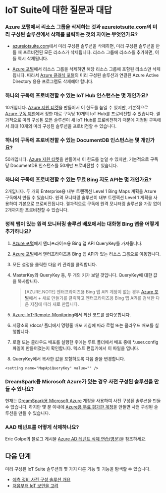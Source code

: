 <properties
  pageTitle="Azure IoT Suite FAQ | Microsoft Azure"
  description="IoT Suite에 대한 질문과 대답"
  services=""
  suite="iot-suite"
  documentationCenter=""
  authors="aguilaaj"
  manager="timlt"
  editor=""/>

<tags
  ms.service="iot-suite"
  ms.devlang="na"
  ms.topic="article"
  ms.tgt_pltfrm="na"
  ms.workload="na"
  ms.date="09/26/2016"
  ms.author="araguila"/>
   
# IoT Suite에 대한 질문과 대답

### Azure 포털에서 리소스 그룹을 삭제하는 것과 azureiotsuite.com의 미리 구성된 솔루션에서 삭제를 클릭하는 것의 차이는 무엇인가요?

- [azureiotsuite.com][lnk-azureiotsuite]에서 미리 구성된 솔루션을 삭제하면, 미리 구성된 솔루션을 만들 때 프로비전된 모든 리소스가 삭제됩니다. 리소스 그룹에 리소스를 추가하면, 이들 역시 삭제됩니다.

- [Azure 포털][lnk-azure-portal]에서 리소스 그룹을 삭제하면 해당 리소스 그룹에 포함된 리소스만 삭제됩니다. 따라서 [Azure 클래식 포털][lnk-classic-portal]의 미리 구성된 솔루션과 연결된 Azure Active Directory 응용 프로그램도 삭제해야 합니다.

### 하나의 구독에 프로비전할 수 있는 IoT Hub 인스턴스는 몇 개인가요? 

10개입니다. [Azure 지원 티켓][link-azuresupportticket]을 만들어서 이 한도를 높일 수 있지만, 기본적으로 [Azure 구독 제한][link-azuresublimits]에서 정한 대로 구독당 10개의 IoT Hub를 프로비전할 수 있습니다. 결과적으로 미리 구성된 모든 솔루션이 새 IoT Hub를 프로비전하기 때문에 지정된 구독에서 최대 10개의 미리 구성된 솔루션을 프로비전할 수 있습니다.

### 하나의 구독에 프로비전할 수 있는 DocumentDB 인스턴스는 몇 개인가요?

50개입니다. [Azure 지원 티켓][link-azuresupportticket]을 만들어서 이 한도를 높일 수 있지만, 기본적으로 구독 당 DocumentDB 인스턴스를 50개만 프로비전할 수 있습니다.

### 하나의 구독에 프로비전할 수 있는 무료 Bing 지도 API는 몇 개인가요?

2개입니다. 두 개의 Enterprise용 내부 트랜잭션 Level 1 Bing Maps 계획을 Azure 구독에서 만들 수 있습니다. 원격 모니터링 솔루션이 내부 트랜젝션 Level 1 계획을 사용하여 기본으로 프로비전됩니다. 결과적으로 구독에 원격 모니터링 솔루션을 가감 없이 2개까지만 프로비전할 수 있습니다.

### 정적 맵이 있는 원격 모니터링 솔루션 배포에서는 대화형 Bing 맵을 어떻게 추가하나요? 
1. [Azure 포털][lnk-azure-portal]에서 엔터프라이즈용 Bing 맵 API QueryKey를 가져옵니다.
 1. [Azure 포털][lnk-azure-portal]에서 엔터프라이즈용 Bing 맵 API가 있는 리소스 그룹으로 이동합니다.
 2. 모든 설정을 클릭한 다음 키 관리를 클릭합니다.
 3. MasterKey와 QueryKey 등, 두 개의 키가 보일 것입니다. QueryKey에 대한 값을 복사합니다.

     > [AZURE.NOTE] 엔터프라이즈용 Bing 맵 API 계정이 없는 경우 [Azure 포털][lnk-azure-portal]에서 + 새로 만들기를 클릭하고 엔터프라이즈용 Bing 맵 API를 검색한 다음 지침에 따라 새로 만듭니다.

2. [Azure-IoT-Remote-Monitoring][lnk-remote-monitoring-github]에서 최신 코드를 풀다운합니다.

3. 저장소의 /docs/ 폴더에서 명령줄 배포 지침에 따라 로컬 또는 클라우드 배포를 실행합니다.

4. 로컬 또는 클라우드 배포를 실행한 후에는 루트 폴더에서 배포 중에 *.user.config 파일이 만들어졌는지 확인합니다. 텍스트 편집기에서 이 파일을 엽니다.

5. QueryKey에서 복사한 값을 포함하도록 다음 줄을 변경합니다.
   
  `<setting name="MapApiQueryKey" value="" />`

### DreamSpark용 Microsoft Azure가 있는 경우 사전 구성된 솔루션을 만들 수 있나요?
현재는 [DreamSpark용 Microsoft Azure][lnk-dreamspark] 계정을 사용하여 사전 구성된 솔루션을 만들 수 없습니다. 하지만 몇 분 이내에 [Azure용 무료 평가판 계정][lnk-30daytrial]을 만들면 사전 구성된 솔루션을 만들 수 있습니다.

### AAD 테넌트를 어떻게 삭제하나요?

Eric Golpe의 블로그 게시물 [Azure AD 테넌트 삭제 연습(영문)][lnk-delete-aad-tennant]을 참조하세요.

## 다음 단계

미리 구성된 IoT Suite 솔루션의 몇 가지 다른 기능 및 기능을 탐색할 수 있습니다.

- [예측 정비 사전 구성 솔루션 개요][lnk-predictive-overview]
- [처음부터 IoT 보안을 고려][lnk-security-groundup]

[lnk-predictive-overview]: iot-suite-predictive-overview.md
[lnk-security-groundup]: securing-iot-ground-up.md

[link-azuresupportticket]: https://portal.azure.com/#blade/Microsoft_Azure_Support/HelpAndSupportBlade
[link-azuresublimits]: https://azure.microsoft.com/documentation/articles/azure-subscription-service-limits/#iot-hub-limits
[lnk-azure-portal]: https://portal.azure.com
[lnk-azureiotsuite]: https://www.azureiotsuite.com/
[lnk-classic-portal]: https://manage.windowsazure.com
[lnk-remote-monitoring-github]: https://github.com/Azure/azure-iot-remote-monitoring
[lnk-dreamspark]: https://www.dreamspark.com/Product/Product.aspx?productid=99
[lnk-30daytrial]: https://azure.microsoft.com/free/
[lnk-delete-aad-tennant]: http://blogs.msdn.com/b/ericgolpe/archive/2015/04/30/walkthrough-of-deleting-an-azure-ad-tenant.aspx

<!---HONumber=AcomDC_0928_2016-->